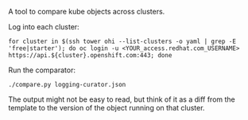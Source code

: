 A tool to compare kube objects across clusters.

Log into each cluster:
```
for cluster in $(ssh tower ohi --list-clusters -o yaml | grep -E 'free|starter'); do oc login -u <YOUR_access.redhat.com_USERNAME> https://api.${cluster}.openshift.com:443; done
```

Run the comparator:
```
./compare.py logging-curator.json 
```

The output might not be easy to read, but think of it as a diff from the template to the version of the object running on that cluster.
